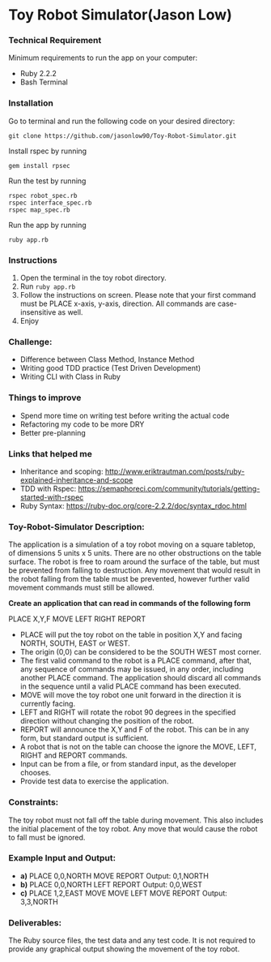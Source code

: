 # Toy Robot Simulator(Jason Low)

### Technical Requirement
Minimum requirements to run the app on your computer:

- Ruby 2.2.2
- Bash Terminal

### Installation
Go to terminal and run the following code on your desired directory:
```
git clone https://github.com/jasonlow90/Toy-Robot-Simulator.git
```

Install rspec by running

```
gem install rpsec
```

Run the test by running
```
rspec robot_spec.rb
rspec interface_spec.rb
rspec map_spec.rb
```
Run the app by running
```
ruby app.rb
```

### Instructions
1. Open the terminal in the toy robot directory.
2. Run ```ruby app.rb```
3. Follow the instructions on screen. Please note that your first command must be PLACE x-axis, y-axis, direction. All commands are case-insensitive as well.
4. Enjoy

### Challenge:
- Difference between Class Method, Instance Method
- Writing good TDD practice (Test Driven Development)
- Writing CLI with Class in Ruby

### Things to improve
- Spend more time on writing test before writing the actual code
- Refactoring my code to be more DRY
- Better pre-planning

### Links that helped me
- Inheritance and scoping: http://www.eriktrautman.com/posts/ruby-explained-inheritance-and-scope
- TDD with Rspec: https://semaphoreci.com/community/tutorials/getting-started-with-rspec
- Ruby Syntax:
https://ruby-doc.org/core-2.2.2/doc/syntax_rdoc.html

### Toy-Robot-Simulator Description:
The application is a simulation of a toy robot moving on a square tabletop, of dimensions 5
units x 5 units. There are no other obstructions on the table surface. The robot is free to roam around the surface of the table, but must be prevented from falling to destruction. Any movement that would result in the robot falling from the table must be prevented, however further valid movement commands must still be allowed.

**Create an application that can read in commands of the following form**

PLACE X,Y,F
MOVE
LEFT
RIGHT
REPORT

- PLACE will put the toy robot on the table in position X,Y and facing NORTH, SOUTH, EAST or
WEST.
- The origin (0,0) can be considered to be the SOUTH WEST most corner.
- The first valid command to the robot is a PLACE command, after that, any sequence of
commands may be issued, in any order, including another PLACE command. The application
should discard all commands in the sequence until a valid PLACE command has been
executed.
- MOVE will move the toy robot one unit forward in the direction it is currently facing.
- LEFT and RIGHT will rotate the robot 90 degrees in the specified direction without changing
the position of the robot.
- REPORT will announce the X,Y and F of the robot. This can be in any form, but standard
output is sufficient.
- A robot that is not on the table can choose the ignore the MOVE, LEFT, RIGHT and REPORT
commands.
- Input can be from a file, or from standard input, as the developer chooses.
- Provide test data to exercise the application.

### Constraints:
The toy robot must not fall off the table during movement. This also includes the initial
placement of the toy robot.
Any move that would cause the robot to fall must be ignored.

### Example Input and Output:
- **a)**
PLACE 0,0,NORTH
MOVE
REPORT
Output: 0,1,NORTH
- **b)**
PLACE 0,0,NORTH
LEFT
REPORT
Output: 0,0,WEST
- **c)**
PLACE 1,2,EAST
MOVE
MOVE
LEFT
MOVE
REPORT
Output: 3,3,NORTH

### Deliverables:
The Ruby source files, the test data and any test code.
It is not required to provide any graphical output showing the movement of the toy robot.
